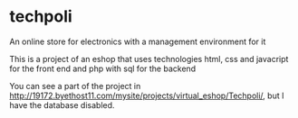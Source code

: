 # techpoli
An online store for electronics with a management environment for it

This is a project of an eshop that uses technologies html, css and javacript for the front end and php with sql for the backend

You can see a part of the project in http://19172.byethost11.com/mysite/projects/virtual_eshop/Techpoli/, but I have the database disabled.
